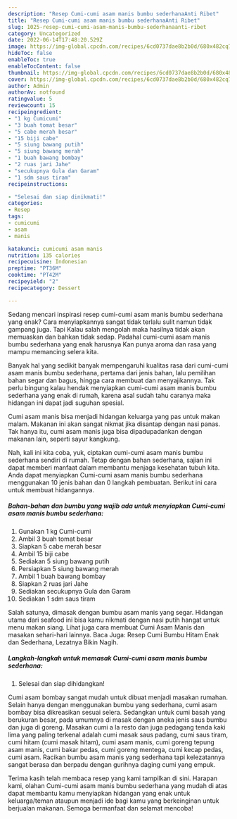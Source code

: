```yaml
---
description: "Resep Cumi-cumi asam manis bumbu sederhanaAnti Ribet"
title: "Resep Cumi-cumi asam manis bumbu sederhanaAnti Ribet"
slug: 1025-resep-cumi-cumi-asam-manis-bumbu-sederhanaanti-ribet
category: Uncategorized
date: 2022-06-14T17:48:20.529Z
image: https://img-global.cpcdn.com/recipes/6cd0737dae8b2b0d/680x482cq70/cumi-cumi-asam-manis-bumbu-sederhana-foto-resep-utama.jpg
hideToc: false
enableToc: true
enableTocContent: false
thumbnail: https://img-global.cpcdn.com/recipes/6cd0737dae8b2b0d/680x482cq70/cumi-cumi-asam-manis-bumbu-sederhana-foto-resep-utama.jpg
cover: https://img-global.cpcdn.com/recipes/6cd0737dae8b2b0d/680x482cq70/cumi-cumi-asam-manis-bumbu-sederhana-foto-resep-utama.jpg
author: Admin
authorAv: notfound
ratingvalue: 5
reviewcount: 15
recipeingredient:
- "1 kg Cumicumi"
- "3 buah tomat besar"
- "5 cabe merah besar"
- "15 biji cabe"
- "5 siung bawang putih"
- "5 siung bawang merah"
- "1 buah bawang bombay"
- "2 ruas jari Jahe"
- "secukupnya Gula dan Garam"
- "1 sdm saus tiram"
recipeinstructions:

- "Selesai dan siap dinikmati!"
categories:
- Resep
tags:
- cumicumi
- asam
- manis

katakunci: cumicumi asam manis 
nutrition: 135 calories
recipecuisine: Indonesian
preptime: "PT36M"
cooktime: "PT42M"
recipeyield: "2"
recipecategory: Dessert

---
```



Sedang mencari inspirasi resep cumi-cumi asam manis bumbu sederhana yang enak? Cara menyiapkannya sangat tidak terlalu sulit namun tidak gampang juga. Tapi Kalau salah mengolah maka hasilnya tidak akan memuaskan dan bahkan tidak sedap. Padahal cumi-cumi asam manis bumbu sederhana yang enak harusnya Kan punya aroma dan rasa yang mampu memancing selera kita.


Banyak hal yang sedikit banyak mempengaruhi kualitas rasa dari cumi-cumi asam manis bumbu sederhana, pertama dari jenis bahan, lalu pemilihan bahan segar dan bagus, hingga cara membuat dan menyajikannya. Tak perlu bingung kalau hendak menyiapkan cumi-cumi asam manis bumbu sederhana yang enak di rumah, karena asal sudah tahu caranya maka hidangan ini dapat jadi suguhan spesial.

Cumi asam manis bisa menjadi hidangan keluarga yang pas untuk makan malam. Makanan ini akan sangat nikmat jika disantap dengan nasi panas. Tak hanya itu, cumi asam manis juga bisa dipadupadankan dengan makanan lain, seperti sayur kangkung.


Nah, kali ini kita coba, yuk, ciptakan cumi-cumi asam manis bumbu sederhana sendiri di rumah. Tetap dengan bahan sederhana, sajian ini dapat memberi manfaat dalam membantu menjaga kesehatan tubuh kita. Anda dapat menyiapkan Cumi-cumi asam manis bumbu sederhana menggunakan 10 jenis bahan dan 0 langkah pembuatan. Berikut ini cara untuk membuat hidangannya.

<!--inarticleads1-->

##### Bahan-bahan dan bumbu yang wajib ada untuk menyiapkan Cumi-cumi asam manis bumbu sederhana:

1. Gunakan 1 kg Cumi-cumi
1. Ambil 3 buah tomat besar
1. Siapkan 5 cabe merah besar
1. Ambil 15 biji cabe
1. Sediakan 5 siung bawang putih
1. Persiapkan 5 siung bawang merah
1. Ambil 1 buah bawang bombay
1. Siapkan 2 ruas jari Jahe
1. Sediakan secukupnya Gula dan Garam
1. Sediakan 1 sdm saus tiram


Salah satunya, dimasak dengan bumbu asam manis yang segar. Hidangan utama dari seafood ini bisa kamu nikmati dengan nasi putih hangat untuk menu makan siang. Lihat juga cara membuat Cumi Asam Manis dan masakan sehari-hari lainnya. Baca Juga: Resep Cumi Bumbu Hitam Enak dan Sederhana, Lezatnya Bikin Nagih. 

<!--inarticleads2-->

##### Langkah-langkah untuk memasak Cumi-cumi asam manis bumbu sederhana:


1. Selesai dan siap dihidangkan!

Cumi asam bombay sangat mudah untuk dibuat menjadi masakan rumahan. Selain hanya dengan menggunakan bumbu yang sederhana, cumi asam bombay bisa dikreasikan sesuai selera. Sedangkan untuk cumi basah yang berukuran besar, pada umumnya di masak dengan aneka jenis saus bumbu dan juga di goreng. Masakan cumi a la resto dan juga pedagang tenda kaki lima yang paling terkenal adalah cumi masak saus padang, cumi saus tiram, cumi hitam (cumi masak hitam), cumi asam manis, cumi goreng tepung asam manis, cumi bakar pedas, cumi goreng mentega, cumi kecap pedas, cumi asam. Racikan bumbu asam manis yang sederhana tapi kelezatannya sangat berasa dan berpadu dengan gurihnya daging cumi yang empuk. 

Terima kasih telah membaca resep yang kami tampilkan di sini. Harapan kami, olahan Cumi-cumi asam manis bumbu sederhana yang mudah di atas dapat membantu kamu menyiapkan hidangan yang enak untuk keluarga/teman ataupun menjadi ide bagi kamu yang berkeinginan untuk berjualan makanan. Semoga bermanfaat dan selamat mencoba!
